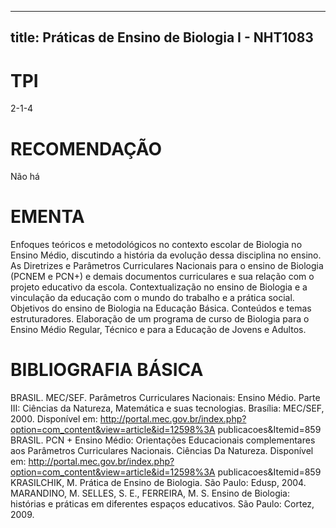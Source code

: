 
---
title: Práticas de Ensino de Biologia I - NHT1083 
---

# TPI

2-1-4

# RECOMENDAÇÃO

Não há

# EMENTA

Enfoques teóricos e metodológicos no contexto escolar de Biologia no Ensino Médio, discutindo a história da evolução dessa disciplina no ensino. As Diretrizes e Parâmetros Curriculares Nacionais para o ensino de Biologia (PCNEM e PCN+) e demais documentos curriculares e sua relação com o projeto educativo da escola. Contextualização no ensino de Biologia e a vinculação da educação com o mundo do trabalho e a prática social. Objetivos do ensino de Biologia na Educação Básica. Conteúdos e temas estruturadores. Elaboração de um programa de curso de Biologia para o Ensino Médio Regular, Técnico e para a Educação de Jovens e Adultos.

# BIBLIOGRAFIA BÁSICA

BRASIL. MEC/SEF. Parâmetros Curriculares Nacionais: Ensino Médio. Parte III: Ciências da Natureza, Matemática e suas tecnologias. Brasília: MEC/SEF, 2000. Disponível em: http://portal.mec.gov.br/index.php?option=com_content&view=article&id=12598%3A publicacoes&Itemid=859
BRASIL. PCN + Ensino Médio: Orientações Educacionais complementares aos Parâmetros Curriculares Nacionais. Ciências Da Natureza. Disponível em: http://portal.mec.gov.br/index.php?option=com_content&view=article&id=12598%3A publicacoes&Itemid=859
KRASILCHIK, M. Prática de Ensino de Biologia. São Paulo: Edusp, 2004.
MARANDINO, M. SELLES, S. E., FERREIRA, M. S. Ensino de Biologia: histórias e práticas em diferentes espaços educativos. São Paulo: Cortez, 2009.
        